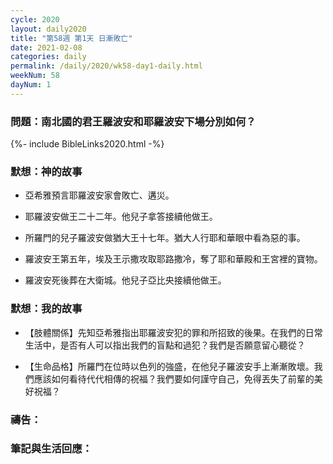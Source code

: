 ```yaml
---
cycle: 2020
layout: daily2020
title: "第58週 第1天 日漸敗亡"
date: 2021-02-08
categories: daily
permalink: /daily/2020/wk58-day1-daily.html
weekNum: 58
dayNum: 1
---
```


### 問題：南北國的君王羅波安和耶羅波安下場分別如何？

{%- include BibleLinks2020.html -%}

### 默想：神的故事 
+ 亞希雅預言耶羅波安家會敗亡、遘災。

+ 耶羅波安做王二十二年。他兒子拿答接續他做王。

+ 所羅門的兒子羅波安做猶大王十七年。猶大人行耶和華眼中看為惡的事。

+ 羅波安王第五年，埃及王示撒攻取耶路撒冷，奪了耶和華殿和王宮裡的寶物。

+ 羅波安死後葬在大衛城。他兒子亞比央接續他做王。

### 默想：我的故事
+ 【肢體關係】先知亞希雅指出耶羅波安犯的罪和所招致的後果。在我們的日常生活中，是否有人可以指出我們的盲點和過犯？我們是否願意留心聽從？

+ 【生命品格】所羅門在位時以色列的強盛，在他兒子羅波安手上漸漸敗壞。我們應該如何看待代代相傳的祝福？我們要如何謹守自己，免得丟失了前輩的美好祝福？

### 禱告：

### 筆記與生活回應：
